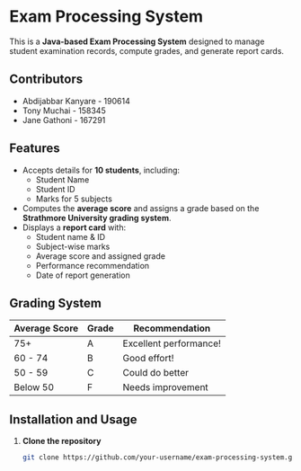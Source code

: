 # Exam Processing System

This is a **Java-based Exam Processing System** designed to manage student examination records, compute grades, and generate report cards.

## Contributors
- Abdijabbar Kanyare - 190614  
- Tony Muchai - 158345  
- Jane Gathoni - 167291

## Features
- Accepts details for **10 students**, including:
  - Student Name
  - Student ID
  - Marks for 5 subjects
- Computes the **average score** and assigns a grade based on the **Strathmore University grading system**.
- Displays a **report card** with:
  - Student name & ID
  - Subject-wise marks
  - Average score and assigned grade
  - Performance recommendation
  - Date of report generation

## Grading System
| Average Score | Grade | Recommendation |
|---------------|-------|----------------|
| 75+           | A     | Excellent performance! |
| 60 - 74       | B     | Good effort! |
| 50 - 59       | C     | Could do better |
| Below 50      | F     | Needs improvement |

## Installation and Usage
1. **Clone the repository**
   ```sh
   git clone https://github.com/your-username/exam-processing-system.git
